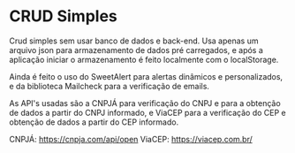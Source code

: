 # CRUD Simples

Crud simples sem usar banco de dados e back-end. Usa apenas um arquivo json para armazenamento de dados pré carregados, e após a aplicação iniciar o armazenamento é feito localmente com o localStorage. 

Ainda é feito o uso do SweetAlert para alertas dinâmicos e personalizados, e da biblioteca Mailcheck para a verificação de emails.

As API's usadas são a CNPJÁ para verificação do CNPJ e para a obtenção de dados a partir do CNPJ informado, e ViaCEP para a verificação do CEP e obtenção de dados a partir do CEP informado.

CNPJÁ: https://cnpja.com/api/open
ViaCEP: https://viacep.com.br/
